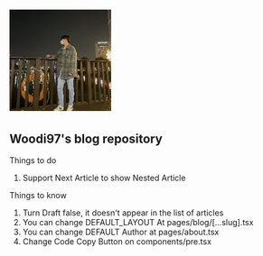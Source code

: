 # ![tailwind-nextjs-banner](/public/static/images/avatar.png)

## Woodi97's blog repository

Things to do

1. Support Next Article to show Nested Article

Things to know

1. Turn Draft false, it doesn't appear in the list of articles
2. You can change DEFAULT_LAYOUT At pages/blog/[...slug].tsx
3. You can change DEFAULT Author at pages/about.tsx
4. Change Code Copy Button on components/pre.tsx
